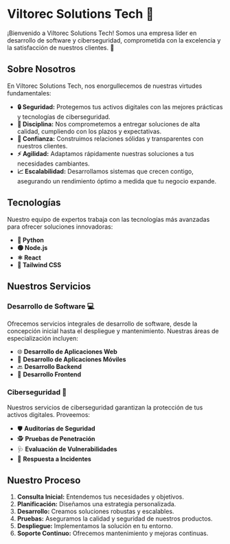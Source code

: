 # Viltorec Solutions Tech 🚀

¡Bienvenido a Viltorec Solutions Tech! Somos una empresa líder en desarrollo de software y ciberseguridad, comprometida con la excelencia y la satisfacción de nuestros clientes. 🌟

## Sobre Nosotros

En Viltorec Solutions Tech, nos enorgullecemos de nuestras virtudes fundamentales:

- **🔒 Seguridad:** Protegemos tus activos digitales con las mejores prácticas y tecnologías de ciberseguridad.
- **📏 Disciplina:** Nos comprometemos a entregar soluciones de alta calidad, cumpliendo con los plazos y expectativas.
- **🤝 Confianza:** Construimos relaciones sólidas y transparentes con nuestros clientes.
- **⚡ Agilidad:** Adaptamos rápidamente nuestras soluciones a tus necesidades cambiantes.
- **📈 Escalabilidad:** Desarrollamos sistemas que crecen contigo, asegurando un rendimiento óptimo a medida que tu negocio expande.

## Tecnologías

Nuestro equipo de expertos trabaja con las tecnologías más avanzadas para ofrecer soluciones innovadoras:

- **🐍 Python**
- **🟢 Node.js**
- **⚛️ React**
- **🎨 Tailwind CSS**

## Nuestros Servicios

### Desarrollo de Software 💻

Ofrecemos servicios integrales de desarrollo de software, desde la concepción inicial hasta el despliegue y mantenimiento. Nuestras áreas de especialización incluyen:

- 🌐 **Desarrollo de Aplicaciones Web**
- 📱 **Desarrollo de Aplicaciones Móviles**
- 🔙 **Desarrollo Backend**
- 🎨 **Desarrollo Frontend**

### Ciberseguridad 🔐

Nuestros servicios de ciberseguridad garantizan la protección de tus activos digitales. Proveemos:

- 🛡️ **Auditorías de Seguridad**
- 🕵️ **Pruebas de Penetración**
- 🩺 **Evaluación de Vulnerabilidades**
- 🚨 **Respuesta a Incidentes**

## Nuestro Proceso

1. **Consulta Inicial:** Entendemos tus necesidades y objetivos.
2. **Planificación:** Diseñamos una estrategia personalizada.
3. **Desarrollo:** Creamos soluciones robustas y escalables.
4. **Pruebas:** Aseguramos la calidad y seguridad de nuestros productos.
5. **Despliegue:** Implementamos la solución en tu entorno.
6. **Soporte Continuo:** Ofrecemos mantenimiento y mejoras continuas.
<!--
## Contáctanos 📞

Estamos aquí para ayudarte a alcanzar tus objetivos. Ponte en contacto con nosotros para saber más sobre cómo podemos colaborar.

- **📧 Email:** contact@viltorecsolutions.tech
- **📞 Teléfono:** +1 (123) 456-7890
- **🌐 Sitio Web:** [www.viltorecsolutions.tech](http://www.viltorecsolutions.tech)

¡Gracias por elegir Viltorec Solutions Tech! 🎉
-->